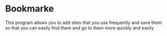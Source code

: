 # Bookmarke
This program allows you to add sites that you use frequently and save them so that you can easily find them and go to them more quickly and easily
